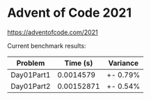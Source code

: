 Advent of Code 2021
===================

https://adventofcode.com/2021

Current benchmark results:

|Problem|Time (s)|Variance|
|-|-|-|
|Day01Part1|0.0014579|+-  0.79%|
|Day01Part2|0.00152871|+-  0.54%|
